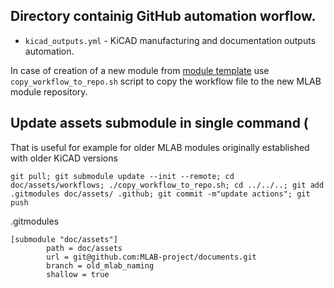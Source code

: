 ## Directory containig GitHub automation worflow.

 - `kicad_outputs.yml` - KiCAD manufacturing and documentation outputs automation.

  In case of creation of a new module from [module template](https://github.com/mlab-modules/MODUL01/tree/MODUL01A/.github/workflows) use `copy_workflow_to_repo.sh` script to copy the workflow file to the new MLAB module repository.  


## Update assets submodule in single command (

That is useful for example for older MLAB modules originally established with older KiCAD versions

```
git pull; git submodule update --init --remote; cd doc/assets/workflows; ./copy_workflow_to_repo.sh; cd ../../..; git add .gitmodules doc/assets/ .github; git commit -m"update actions"; git push 
```


.gitmodules
```
[submodule "doc/assets"]
        path = doc/assets
        url = git@github.com:MLAB-project/documents.git
        branch = old_mlab_naming
        shallow = true
```
